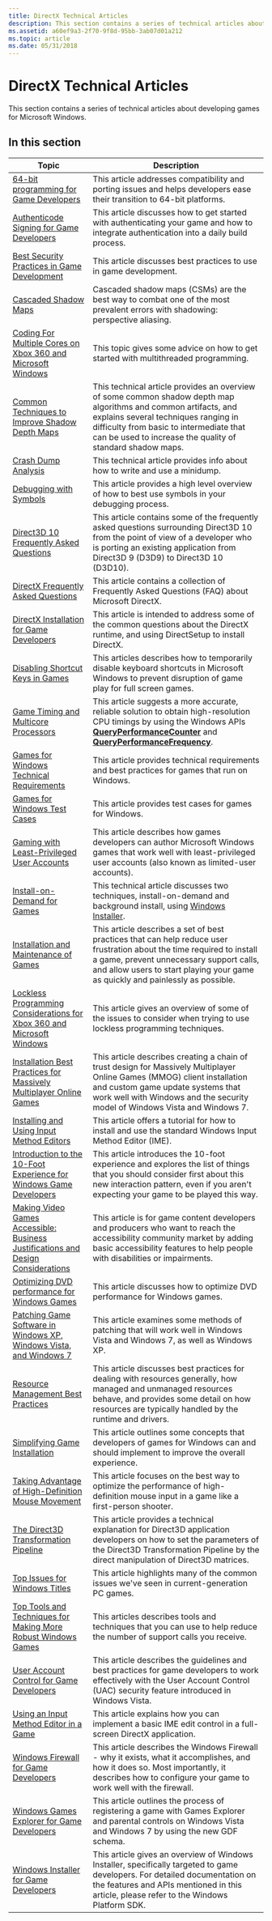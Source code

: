 ```yaml
---
title: DirectX Technical Articles
description: This section contains a series of technical articles about developing games for Microsoft Windows.
ms.assetid: a60ef9a3-2f70-9f8d-95bb-3ab07d01a212
ms.topic: article
ms.date: 05/31/2018
---
```


# DirectX Technical Articles

This section contains a series of technical articles about developing games for Microsoft Windows.

## In this section



| Topic                                                                                                                                                          | Description                                                                                                                                                                                                                                                                |
|----------------------------------------------------------------------------------------------------------------------------------------------------------------|----------------------------------------------------------------------------------------------------------------------------------------------------------------------------------------------------------------------------------------------------------------------------|
| [64-bit programming for Game Developers](/windows/desktop/DxTechArts/sixty-four-bit-programming-for-game-developers)<br/>                                                 | This article addresses compatibility and porting issues and helps developers ease their transition to 64-bit platforms.<br/>                                                                                                                                         |
| [Authenticode Signing for Game Developers](/windows/desktop/DxTechArts/authenticode-signing-for-game-developers)<br/>                                                     | This article discusses how to get started with authenticating your game and how to integrate authentication into a daily build process.<br/>                                                                                                                         |
| [Best Security Practices in Game Development](/windows/desktop/DxTechArts/best-security-practices-in-game-development)<br/>                                               | This article discusses best practices to use in game development.<br/>                                                                                                                                                                                               |
| [Cascaded Shadow Maps](/windows/desktop/DxTechArts/cascaded-shadow-maps)<br/>                                                                                             | Cascaded shadow maps (CSMs) are the best way to combat one of the most prevalent errors with shadowing: perspective aliasing. <br/>                                                                                                                                  |
| [Coding For Multiple Cores on Xbox 360 and Microsoft Windows](/windows/desktop/DxTechArts/coding-for-multiple-cores)<br/>                                                 | This topic gives some advice on how to get started with multithreaded programming. <br/>                                                                                                                                                                             |
| [Common Techniques to Improve Shadow Depth Maps](/windows/desktop/DxTechArts/common-techniques-to-improve-shadow-depth-maps)<br/>                                         | This technical article provides an overview of some common shadow depth map algorithms and common artifacts, and explains several techniques ranging in difficulty from basic to intermediate that can be used to increase the quality of standard shadow maps.<br/> |
| [Crash Dump Analysis](/windows/desktop/DxTechArts/crash-dump-analysis)<br/>                                                                                               | This technical article provides info about how to write and use a minidump.<br/>                                                                                                                                                                                     |
| [Debugging with Symbols](/windows/desktop/DxTechArts/debugging-with-symbols)<br/>                                                                                         | This article provides a high level overview of how to best use symbols in your debugging process. <br/>                                                                                                                                                              |
| [Direct3D 10 Frequently Asked Questions](/windows/desktop/DxTechArts/direct3d10-frequently-asked-questions)<br/>                                                          | This article contains some of the frequently asked questions surrounding Direct3D 10 from the point of view of a developer who is porting an existing application from Direct3D 9 (D3D9) to Direct3D 10 (D3D10). <br/>                                               |
| [DirectX Frequently Asked Questions](/windows/desktop/DxTechArts/directx-9-frequently-asked-questions)<br/>                                                               | This article contains a collection of Frequently Asked Questions (FAQ) about Microsoft DirectX. <br/>                                                                                                                                                                |
| [DirectX Installation for Game Developers](/windows/desktop/DxTechArts/directx-setup-for-game-developers)<br/>                                                            | This article is intended to address some of the common questions about the DirectX runtime, and using DirectSetup to install DirectX. <br/>                                                                                                                          |
| [Disabling Shortcut Keys in Games](/windows/desktop/DxTechArts/disabling-shortcut-keys-in-games)<br/>                                                                     | This articles describes how to temporarily disable keyboard shortcuts in Microsoft Windows to prevent disruption of game play for full screen games.<br/>                                                                                                            |
| [Game Timing and Multicore Processors](/windows/desktop/DxTechArts/game-timing-and-multicore-processors)<br/>                                                             | This article suggests a more accurate, reliable solution to obtain high-resolution CPU timings by using the Windows APIs [**QueryPerformanceCounter**](/windows/desktop/api/profileapi/nf-profileapi-queryperformancecounter) and [**QueryPerformanceFrequency**](/windows/desktop/api/profileapi/nf-profileapi-queryperformancefrequency). <br/>      |
| [Games for Windows Technical Requirements](/windows/desktop/DxTechArts/games-for-windows-technical-requirements-1-1-0006)<br/>                                            | This article provides technical requirements and best practices for games that run on Windows.<br/>                                                                                                                                                                  |
| [Games for Windows Test Cases](/windows/desktop/DxTechArts/games-for-windows-test-requirements-1-0-0006)<br/>                                                             | This article provides test cases for games for Windows.<br/>                                                                                                                                                                                                         |
| [Gaming with Least-Privileged User Accounts](/windows/desktop/DxTechArts/gaming-with-least-privileged-user-accounts)<br/>                                                 | This article describes how games developers can author Microsoft Windows games that work well with least-privileged user accounts (also known as limited-user accounts). <br/>                                                                                       |
| [Install-on-Demand for Games](/windows/desktop/DxTechArts/install-on-demand-for-games)<br/>                                                                               | This technical article discusses two techniques, install-on-demand and background install, using [Windows Installer](/windows/desktop/Msi/windows-installer-portal).<br/>                                                                                                           |
| [Installation and Maintenance of Games](/windows/desktop/DxTechArts/installation-and-maintenance-of-games)<br/>                                                           | This article describes a set of best practices that can help reduce user frustration about the time required to install a game, prevent unnecessary support calls, and allow users to start playing your game as quickly and painlessly as possible. <br/>           |
| [Lockless Programming Considerations for Xbox 360 and Microsoft Windows](/windows/desktop/DxTechArts/lockless-programming)<br/>                                           | This article gives an overview of some of the issues to consider when trying to use lockless programming techniques.<br/>                                                                                                                                            |
| [Installation Best Practices for Massively Multiplayer Online Games](/windows/desktop/DxTechArts/mmo-installation-best-practices)<br/>                                    | This article describes creating a chain of trust design for Massively Multiplayer Online Games (MMOG) client installation and custom game update systems that work well with Windows and the security model of Windows Vista and Windows 7.<br/>                     |
| [Installing and Using Input Method Editors](/windows/desktop/DxTechArts/installing-and-using-input-method-editors)<br/>                                                   | This article offers a tutorial for how to install and use the standard Windows Input Method Editor (IME). <br/>                                                                                                                                                      |
| [Introduction to the 10-Foot Experience for Windows Game Developers](/windows/desktop/DxTechArts/introduction-to-the-10-foot-experience-for-windows-game-developers)<br/> | This article introduces the 10-foot experience and explores the list of things that you should consider first about this new interaction pattern, even if you aren't expecting your game to be played this way.<br/>                                                 |
| [Making Video Games Accessible: Business Justifications and Design Considerations](/windows/desktop/DxTechArts/accessibility-best-practices)<br/>                         | This article is for game content developers and producers who want to reach the accessibility community market by adding basic accessibility features to help people with disabilities or impairments.<br/>                                                          |
| [Optimizing DVD performance for Windows Games](/windows/desktop/DxTechArts/optimizing-dvd-performance-for-windows-games)<br/>                                             | This article discusses how to optimize DVD performance for Windows games.<br/>                                                                                                                                                                                       |
| [Patching Game Software in Windows XP, Windows Vista, and Windows 7](/windows/desktop/DxTechArts/patching-methods-in-windows-xp-and-vista)<br/>                           | This article examines some methods of patching that will work well in Windows Vista and Windows 7, as well as Windows XP. <br/>                                                                                                                                      |
| [Resource Management Best Practices](/windows/desktop/DxTechArts/resource-management-best-practices)<br/>                                                                 | This article discusses best practices for dealing with resources generally, how managed and unmanaged resources behave, and provides some detail on how resources are typically handled by the runtime and drivers. <br/>                                            |
| [Simplifying Game Installation](/windows/desktop/DxTechArts/simplifying-game-installation)<br/>                                                                           | This article outlines some concepts that developers of games for Windows can and should implement to improve the overall experience.<br/>                                                                                                                            |
| [Taking Advantage of High-Definition Mouse Movement](/windows/desktop/DxTechArts/taking-advantage-of-high-dpi-mouse-movement)<br/>                                        | This article focuses on the best way to optimize the performance of high-definition mouse input in a game like a first-person shooter. <br/>                                                                                                                         |
| [The Direct3D Transformation Pipeline](/windows/desktop/DxTechArts/the-direct3d-transformation-pipeline)<br/>                                                             | This article provides a technical explanation for Direct3D application developers on how to set the parameters of the Direct3D Transformation Pipeline by the direct manipulation of Direct3D matrices. <br/>                                                        |
| [Top Issues for Windows Titles](/windows/desktop/DxTechArts/top-issues-for-windows-titles)<br/>                                                                           | This article highlights many of the common issues we've seen in current-generation PC games.<br/>                                                                                                                                                                    |
| [Top Tools and Techniques for Making More Robust Windows Games](/windows/desktop/DxTechArts/top-tools-and-techniques-for-making-more-robust-windows-games)<br/>           | This articles describes tools and techniques that you can use to help reduce the number of support calls you receive. <br/>                                                                                                                                          |
| [User Account Control for Game Developers](/windows/desktop/DxTechArts/user-account-control-for-game-developers)<br/>                                                     | This article describes the guidelines and best practices for game developers to work effectively with the User Account Control (UAC) security feature introduced in Windows Vista. <br/>                                                                             |
| [Using an Input Method Editor in a Game](/windows/desktop/DxTechArts/using-an-input-method-editor-in-a-game)<br/>                                                         | This article explains how you can implement a basic IME edit control in a full-screen DirectX application.<br/>                                                                                                                                                      |
| [Windows Firewall for Game Developers](/windows/desktop/DxTechArts/games-and-firewalls)<br/>                                                                              | This article describes the Windows Firewall - why it exists, what it accomplishes, and how it does so. Most importantly, it describes how to configure your game to work well with the firewall. <br/>                                                               |
| [Windows Games Explorer for Game Developers](/windows/desktop/DxTechArts/windows-game-explorer-integration)<br/>                                                          | This article outlines the process of registering a game with Games Explorer and parental controls on Windows Vista and Windows 7 by using the new GDF schema. <br/>                                                                                                  |
| [Windows Installer for Game Developers](/windows/desktop/DxTechArts/windows-installer-for-game-developers)<br/>                                                           | This article gives an overview of Windows Installer, specifically targeted to game developers. For detailed documentation on the features and APIs mentioned in this article, please refer to the Windows Platform SDK.<br/>                                         |



 

 

